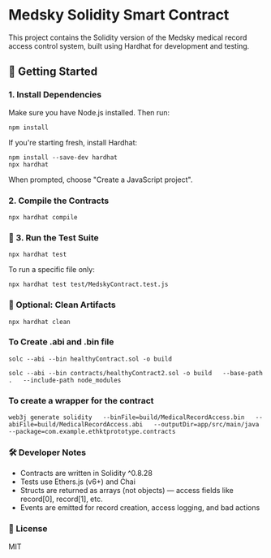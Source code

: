 # Medsky Solidity Smart Contract

This project contains the Solidity version of the Medsky medical record access control system, built using Hardhat for development and testing.

## 🚀 Getting Started
### 1. Install Dependencies

Make sure you have Node.js installed. Then run:
```shell
npm install
```

If you're starting fresh, install Hardhat:

```shell
npm install --save-dev hardhat
npx hardhat
```
When prompted, choose "Create a JavaScript project".

### 2. Compile the Contracts

```shell
npx hardhat compile
```

### 🧪 3. Run the Test Suite
```shell
npx hardhat test
```
To run a specific file only:

```shell
npx hardhat test test/MedskyContract.test.js
```

### 🧼 Optional: Clean Artifacts

```shell
npx hardhat clean
```

### To Create .abi and .bin file
```shell
solc --abi --bin healthyContract.sol -o build

solc --abi --bin contracts/healthyContract2.sol -o build   --base-path .   --include-path node_modules
```

### To create a wrapper for the contract
```shell
web3j generate solidity   --binFile=build/MedicalRecordAccess.bin   --abiFile=build/MedicalRecordAccess.abi   --outputDir=app/src/main/java   --package=com.example.ethktprototype.contracts
```

### 🛠️ Developer Notes
- Contracts are written in Solidity ^0.8.28
- Tests use Ethers.js (v6+) and Chai
- Structs are returned as arrays (not objects) — access fields like record[0], record[1], etc.
- Events are emitted for record creation, access logging, and bad actions

### 📄 License
MIT